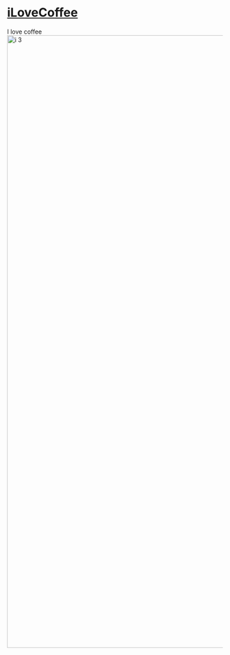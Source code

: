 # <a href="https://ilovecoffee.jessejesse.com">iLoveCoffee</a>
I love coffee
<img width="1429" alt="i 3" src="https://github.com/sudo-self/iLoveCoffee/assets/119916323/8de2728c-4e4e-4450-a687-63b73fd5bab3">
